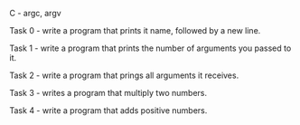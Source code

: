 C - argc, argv

Task 0 - write a program that prints it name, followed by a new line.

Task 1 - write a program that prints the number of arguments you passed to it.

Task 2 - write a program that prings all arguments it receives.

Task 3 - writes a program that multiply two numbers.

Task 4 - write a program that adds positive numbers.
